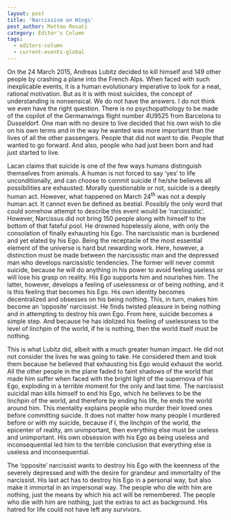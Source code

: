 ```yaml
---
layout: post
title: 'Narcissism on Wings'
post_author: Matteo Rosati
category: Editor's Column
tags:
  - editors-column
  - current-events-global
---
```


On the 24 March 2015, Andreas Lubitz decided to kill himself and 149 other people by crashing a plane into the French Alps. When faced with such inexplicable events, it is a human evolutionary imperative to look for a neat, rational motivation. But as it is with most suicides, the concept of understanding is nonsensical. We do not have the answers. I do not think we even have the right question. There is no psychopathology to be made of the copilot of the Germanwings flight number 4U9525 from Barcelona to Dusseldorf. One man with no desire to live decided that his own wish to die on his own terms and in the way he wanted was more important than the lives of all the other passengers. People that did not want to die. People that wanted to go forward. And also, people who had just been born and had just started to live.

Lacan claims that suicide is one of the few ways humans distinguish themselves from animals. A human is not forced to say ‘yes’ to life unconditionally, and can choose to commit suicide if he/she believes all possibilities are exhausted. Morally questionable or not, suicide is a deeply human act. However, what happened on March 24<sup>th</sup> was not a deeply human act. It cannot even be defined as bestial. Possibly the only word that could somehow attempt to describe this event would be ‘narcissistic’. However, Narcissus did not bring 150 people along with himself to the bottom of that fateful pool. He drowned hopelessly alone, with only the consolation of finally exhausting his Ego. The narcissistic man is burdened and yet elated by his Ego. Being the receptacle of the most essential element of the universe is hard but rewarding work. Here, however, a distinction must be made between the narcissistic man and the depressed man who develops narcissistic tendencies. The former will never commit suicide, because he will do anything in his power to avoid feeling useless or will lose his grasp on reality. His Ego supports him and nourishes him. The latter, however, develops a feeling of uselessness or of being nothing, and it is this feeling that becomes his Ego. His own identity becomes decentralized and obsesses on his being nothing. This, in turn, makes him become an ‘opposite’ narcissist. He finds twisted pleasure in being nothing and in attempting to destroy his own Ego. From here, suicide becomes a simple step. And because he has idolized his feeling of uselessness to the level of linchpin of the world, if he is nothing, then the world itself must be nothing.

This is what Lubitz did, albeit with a much greater human impact. He did not not consider the lives he was going to take. He considered them and took them because he believed that exhausting his Ego would exhaust the world. All the other people in the plane faded to faint shadows of the world that made him suffer when faced with the bright light of the supernova of his Ego, exploding in a terrible moment for the only and last time. The narcissist suicidal man kills himself to end his Ego, which he believes to be the linchpin of the world, and therefore by ending his life, he ends the world around him. This mentality explains people who murder their loved ones before committing suicide. It does not matter how many people I murdered before or with my suicide, because if I, the linchpin of the world, the epicenter of reality, am unimportant, then everything else must be useless and unimportant. His own obsession with his Ego as being useless and inconsequential led him to the terrible conclusion that everything else is useless and inconsequential.

The ‘opposite’ narcissist wants to destroy his Ego with the keenness of the severely depressed and with the desire for grandeur and immortality of the narcissist. His last act has to destroy his Ego in a personal way, but also make it immortal in an impersonal way. The people who die with him are nothing, just the means by which his act will be remembered. The people who die with him are nothing, just the extras to act as background. His hatred for life could not have left any survivors.
